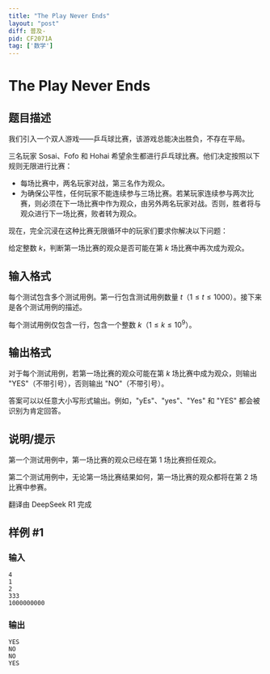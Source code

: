 ```yaml
---
title: "The Play Never Ends"
layout: "post"
diff: 普及-
pid: CF2071A
tag: ['数学']
---
```


# The Play Never Ends

## 题目描述

我们引入一个双人游戏——乒乓球比赛，该游戏总能决出胜负，不存在平局。

三名玩家 Sosai、Fofo 和 Hohai 希望余生都进行乒乓球比赛。他们决定按照以下规则无限进行比赛：

- 每场比赛中，两名玩家对战，第三名作为观众。
- 为确保公平性，任何玩家不能连续参与三场比赛。若某玩家连续参与两次比赛，则必须在下一场比赛中作为观众，由另外两名玩家对战。否则，胜者将与观众进行下一场比赛，败者转为观众。

现在，完全沉浸在这种比赛无限循环中的玩家们要求你解决以下问题：

给定整数 $k$，判断第一场比赛的观众是否可能在第 $k$ 场比赛中再次成为观众。

## 输入格式

每个测试包含多个测试用例。第一行包含测试用例数量 $t$（$1 \le t \le 1000$）。接下来是各个测试用例的描述。

每个测试用例仅包含一行，包含一个整数 $k$（$1 \le k \le 10^9$）。

## 输出格式

对于每个测试用例，若第一场比赛的观众可能在第 $k$ 场比赛中成为观众，则输出 "YES"（不带引号），否则输出 "NO"（不带引号）。

答案可以以任意大小写形式输出。例如，"yEs"、"yes"、"Yes" 和 "YES" 都会被识别为肯定回答。

## 说明/提示

第一个测试用例中，第一场比赛的观众已经在第 $1$ 场比赛担任观众。

第二个测试用例中，无论第一场比赛结果如何，第一场比赛的观众都将在第 $2$ 场比赛中参赛。

翻译由 DeepSeek R1 完成

## 样例 #1

### 输入

```
4
1
2
333
1000000000
```

### 输出

```
YES
NO
NO
YES
```

